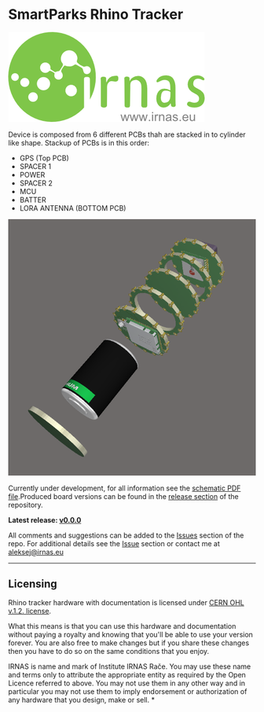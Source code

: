 # SmartParks Rhino Tracker
![alt tag](https://github.com/IRNAS/smartparks-rhino-tracker-hardware/blob/master/11_DOC/irnas_logo.png)

Device is composed from 6 different PCBs thah are stacked in to cylinder like shape.
Stackup of PCBs is in this order:
- GPS (Top PCB)
- SPACER 1
- POWER
- SPACER 2
- MCU
- BATTER
- LORA ANTENNA (BOTTOM PCB)

![alt tag](https://github.com/IRNAS/smartparks-rhino-tracker-hardware/blob/master/11_DOC/Rhino_2.png)



Currently under development, for all information see the [schematic PDF file](https://github.com/IRNAS/smartparks-rhino-tracker-hardware/blob/master/10_OUTPUT_FILES/Rhino_V1_SCHEMATICS/Rhino_V1_SCHEMATICS.pdf).Produced board versions can be found in the [release section](https://github.com/IRNAS/koruza-compute-module/releases) of the repository.

**Latest release: [v0.0.0]()**


All comments and suggestions can be added to the [Issues]() section of the repo. For additional details see the [Issue]() section or contact me at aleksej@irnas.eu

---

## Licensing

Rhino tracker hardware with documentation is licensed under [CERN OHL v.1.2. license](https://www.ohwr.org/licenses/cern-ohl/license_versions/v1.2).

What this means is that you can use this hardware and documentation without paying a royalty and knowing that you'll be able to use your version forever. You are also free to make changes but if you share these changes then you have to do so on the same conditions that you enjoy.

IRNAS is name and mark of Institute IRNAS Rače. You may use these name and terms only to attribute the appropriate entity as required by the Open Licence referred to above. You may not use them in any other way and in particular you may not use them to imply endorsement or authorization of any hardware that you design, make or sell.
*